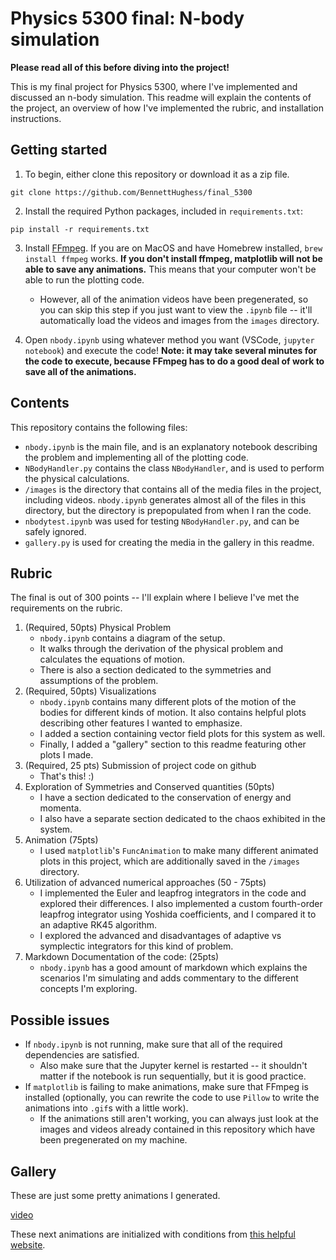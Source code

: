# Physics 5300 final: N-body simulation
**Please read all of this before diving into the project!**

This is my final project for Physics 5300, where I've implemented and discussed an n-body simulation. This readme will explain the contents of the project, an overview of how I've implemented the rubric, and installation instructions.

## Getting started

1. To begin, either clone this repository or download it as a zip file.
```terminal
git clone https://github.com/BennettHughess/final_5300
```

2. Install the required Python packages, included in `requirements.txt`:
```terminal
pip install -r requirements.txt
```

3. Install [FFmpeg](https://ffmpeg.org/). If you are on MacOS and have Homebrew installed, `brew install ffmpeg` works. **If you don't install ffmpeg, matplotlib will not be able to save any animations.** This means that your computer won't be able to run the plotting code. 
    - However, all of the animation videos have been pregenerated, so you can skip this step if you just want to view the `.ipynb` file -- it'll automatically load the videos and images from the `images` directory.

4. Open `nbody.ipynb` using whatever method you want (VSCode, `jupyter notebook`) and execute the code! **Note: it may take several minutes for the code to execute, because FFmpeg has to do a good deal of work to save all of the animations.**

## Contents

This repository contains the following files:

- `nbody.ipynb` is the main file, and is an explanatory notebook describing the problem and implementing all of the plotting code.
- `NBodyHandler.py` contains the class `NBodyHandler`, and is used to perform the physical calculations.
- `/images` is the directory that contains all of the media files in the project, including videos. `nbody.ipynb` generates almost all of the files in this directory, but the directory is prepopulated from when I ran the code.
- `nbodytest.ipynb` was used for testing `NBodyHandler.py`, and can be safely ignored.
- `gallery.py` is used for creating the media in the gallery in this readme.

## Rubric

The final is out of 300 points -- I'll explain where I believe I've met the requirements on the rubric.


1. (Required, 50pts) Physical Problem
    - `nbody.ipynb` contains a diagram of the setup.
    - It walks through the derivation of the physical problem and calculates the equations of motion.
    - There is also a section dedicated to the symmetries and assumptions of the problem.
2. (Required, 50pts) Visualizations
    - `nbody.ipynb` contains many different plots of the motion of the bodies for different kinds of motion. It also contains helpful plots describing other features I wanted to emphasize.
    - I added a section containing vector field plots for this system as well.
    - Finally, I added a "gallery" section to this readme featuring other plots I made.
3. (Required, 25 pts) Submission of project code on github
    - That's this! :)
4. Exploration of Symmetries and Conserved quantities (50pts)
    - I have a section dedicated to the conservation of energy and momenta.
    - I also have a separate section dedicated to the chaos exhibited in the system.
5. Animation (75pts)
    - I used `matplotlib`'s `FuncAnimation` to make many different animated plots in this project, which are additionally saved in the `/images` directory.
6. Utilization of advanced numerical approaches (50 - 75pts)
    - I implemented the Euler and leapfrog integrators in the code and explored their differences. I also implemented a custom fourth-order leapfrog integrator using Yoshida coefficients, and I compared it to an adaptive RK45 algorithm.
    - I explored the advanced and disadvantages of adaptive vs symplectic integrators for this kind of problem.
7. Markdown Documentation of the code: (25pts)
    - `nbody.ipynb` has a good amount of markdown which explains the scenarios I'm simulating and adds commentary to the different concepts I'm exploring.

## Possible issues

- If `nbody.ipynb` is not running, make sure that all of the required dependencies are satisfied. 
    - Also make sure that the Jupyter kernel is restarted -- it shouldn't matter if the notebook is run sequentially, but it is good practice.
- If `matplotlib` is failing to make animations, make sure that FFmpeg is installed (optionally, you can rewrite the code to use `Pillow` to write the animations into `.gif`s with a little work).
    - If the animations still aren't working, you can always just look at the images and videos already contained in this repository which have been pregenerated on my machine.

## Gallery
These are just some pretty animations I generated.



[video](https://github.com/user-attachments/assets/a6a344ab-ef6a-4c16-8c5a-72c00aac862f)



These next animations are initialized with conditions from [this helpful website](https://observablehq.com/@rreusser/periodic-planar-three-body-orbits).

